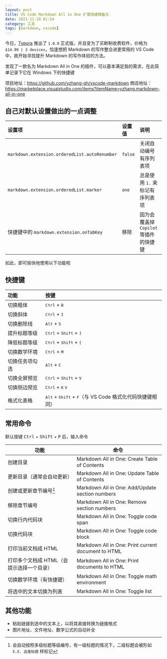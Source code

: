 ```yaml
---
layout: post
title: VS Code Markdown All in One 扩展快捷键备忘
date: 2021-11-28 01:54
category: 工具
tags: [markdown, vscode]
---
```


今日，[Typora](https://typora.io/) 推出了 `1.0.0` 正式版，并且变为了买断制收费软件，价格为 `$14.99 | 3 devices`，恰逢想把 Markdown 的写作整合进更常用的 VS Code 中，故开始寻找提升 Markdown 的写作体验的方法。

发现了一款名为 Markdown All in One 的插件，可以基本满足我的需求，在此简单记录下它在 Windows 下的快捷键

项目地址：https://github.com/yzhang-gh/vscode-markdown
商店地址：https://marketplace.visualstudio.com/items?itemName=yzhang.markdown-all-in-one

<!-- more -->


## 自己对默认设置做出的一点调整

| 设置项                                        | 设置值  | 说明                                  |
| :-------------------------------------------- | :------ | :------------------------------------ |
| `markdown.extension.orderedList.autoRenumber` | `false` | 关闭自动编号有序列表项                |
| `markdown.extension.orderedList.marker`       | `one`   | 总是使用 `1.` 来标记有序列表项        |
| 快捷键中的 `markdown.extension.onTabKey`      | 移除    | 因为会覆盖掉 `Copilot` 等插件的快捷键 |

如此，即可愉快地使用以下功能啦

## 快捷键

| 功能           | 按键                                                                                |
| :------------- | :---------------------------------------------------------------------------------- |
| 切换粗体       | <kbd>Ctrl</kbd> + <kbd>B</kbd>                                                      |
| 切换斜体       | <kbd>Ctrl</kbd> + <kbd>I</kbd>                                                      |
| 切换删除线     | <kbd>Alt</kbd> + <kbd>S</kbd>                                                       |
| 提升标题等级   | <kbd>Ctrl</kbd> + <kbd>Shift</kbd> + <kbd>]</kbd>                                   |
| 降低标题等级   | <kbd>Ctrl</kbd> + <kbd>Shift</kbd> + <kbd>[</kbd>                                   |
| 切换数学环境   | <kbd>Ctrl</kbd> +  <kbd>M</kbd>                                                     |
| 切换任务项勾选 | <kbd>Alt</kbd> + <kbd>C</kbd>                                                       |
| 切换全屏预览   | <kbd>Ctrl</kbd> + <kbd>Shift</kbd> + <kbd>V</kbd>                                   |
| 切换侧边预览   | <kbd>Ctrl</kbd> + <kbd>K</kbd> <kbd>V</kbd>                                         |
| 格式化表格     | <kbd>Alt</kbd> + <kbd>Shift</kbd> + <kbd>F</kbd>（与 VS Code 格式化代码快捷键相同） |

## 常用命令

默认按键 <kbd>Ctrl</kbd> + <kbd>Shift</kbd> + <kbd>P</kbd> 后，输入命令

| 功能                                      | 命令                                                |
| ----------------------------------------- | --------------------------------------------------- |
| 创建目录                                  | Markdown All in One: Create Table of Contents       |
| 更新目录（通常会自动更新）                | Markdown All in One: Update Table of Contents       |
| 创建或更新章节编号[^1]                    | Markdown All in One: Add/Update section numbers     |
| 移除章节编号                              | Markdown All in One: Remove section numbers         |
| 切换行内代码块                            | Markdown All in One: Toggle code span               |
| 切换代码块                                | Markdown All in One: Toggle code block              |
| 打印当前文档成 HTML                       | Markdown All in One: Print current document to HTML |
| 打印多个文档成 HTML（会提示选择一个目录） | Markdown All in One: Print documents to HTML        |
| 切换数学环境（有快捷键）                  | Markdown All in One: Toggle math environment        |
| 将选中的文本切换为列表                    | Markdown All in One: Toggle list                    |

[^1]: 会自动按照多级标题等级编号，有一级标题的情况下，二级标题会被形如 `X.X. 这是标题` 样标记

## 其他功能

- 粘贴链接到选中的文本上，以将其直接转换为链接格式
- 图片地址、文件地址、数学公式的自动补全
